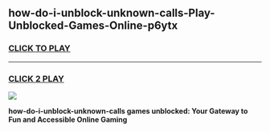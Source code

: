 
## how-do-i-unblock-unknown-calls-Play-Unblocked-Games-Online-p6ytx
<h3>
<a href="https://premium76.site?title=how-do-i-unblock-unknown-calls&ref=25A">CLICK TO PLAY</a></h3>
<hr>

<h3>
<a href="https://premium76.site?title=how-do-i-unblock-unknown-calls&ref=25A">CLICK 2 PLAY</a>
  
</h3>

<a href="https://premium76.site?title=how-do-i-unblock-unknown-calls&ref=25A"><img src="https://clearcache.store/games.png"></a>


**how-do-i-unblock-unknown-calls games unblocked: Your Gateway to Fun and Accessible Online Gaming**
